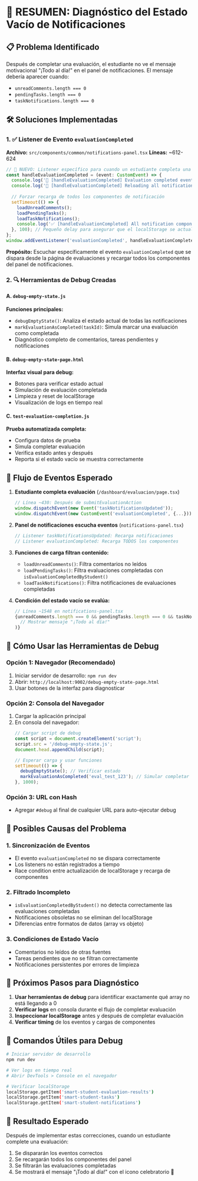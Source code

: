 # 🔬 RESUMEN: Diagnóstico del Estado Vacío de Notificaciones

## 📋 Problema Identificado
Después de completar una evaluación, el estudiante no ve el mensaje motivacional "¡Todo al día!" en el panel de notificaciones. El mensaje debería aparecer cuando:
- `unreadComments.length === 0` 
- `pendingTasks.length === 0`
- `taskNotifications.length === 0`

## 🛠️ Soluciones Implementadas

### 1. ✅ Listener de Evento `evaluationCompleted`
**Archivo:** `src/components/common/notifications-panel.tsx`
**Líneas:** ~612-624

```typescript
// 🚀 NUEVO: Listener específico para cuando un estudiante completa una evaluación
const handleEvaluationCompleted = (event: CustomEvent) => {
  console.log('🎯 [handleEvaluationCompleted] Evaluation completed event received:', event.detail);
  console.log('🔄 [handleEvaluationCompleted] Reloading all notification components...');
  
  // Forzar recarga de todos los componentes de notificación
  setTimeout(() => {
    loadUnreadComments();
    loadPendingTasks();
    loadTaskNotifications();
    console.log('✅ [handleEvaluationCompleted] All notification components reloaded');
  }, 100); // Pequeño delay para asegurar que el localStorage se actualice primero
};
window.addEventListener('evaluationCompleted', handleEvaluationCompleted as EventListener);
```

**Propósito:** Escuchar específicamente el evento `evaluationCompleted` que se dispara desde la página de evaluaciones y recargar todos los componentes del panel de notificaciones.

### 2. 🔍 Herramientas de Debug Creadas

#### A. `debug-empty-state.js`
**Funciones principales:**
- `debugEmptyState()`: Analiza el estado actual de todas las notificaciones
- `markEvaluationAsCompleted(taskId)`: Simula marcar una evaluación como completada
- Diagnóstico completo de comentarios, tareas pendientes y notificaciones

#### B. `debug-empty-state-page.html`
**Interfaz visual para debug:**
- Botones para verificar estado actual
- Simulación de evaluación completada
- Limpieza y reset de localStorage
- Visualización de logs en tiempo real

#### C. `test-evaluation-completion.js`
**Prueba automatizada completa:**
- Configura datos de prueba
- Simula completar evaluación
- Verifica estado antes y después
- Reporta si el estado vacío se muestra correctamente

## 🔄 Flujo de Eventos Esperado

1. **Estudiante completa evaluación** (`/dashboard/evaluacion/page.tsx`)
   ```typescript
   // Línea ~430: Después de submitEvaluationAction
   window.dispatchEvent(new Event('taskNotificationsUpdated'));
   window.dispatchEvent(new CustomEvent('evaluationCompleted', {...}));
   ```

2. **Panel de notificaciones escucha eventos** (`notifications-panel.tsx`)
   ```typescript
   // Listener taskNotificationsUpdated: Recarga notificaciones
   // Listener evaluationCompleted: Recarga TODOS los componentes
   ```

3. **Funciones de carga filtran contenido:**
   - `loadUnreadComments()`: Filtra comentarios no leídos
   - `loadPendingTasks()`: Filtra evaluaciones completadas con `isEvaluationCompletedByStudent()`
   - `loadTaskNotifications()`: Filtra notificaciones de evaluaciones completadas

4. **Condición del estado vacío se evalúa:**
   ```typescript
   // Línea ~1548 en notifications-panel.tsx
   {unreadComments.length === 0 && pendingTasks.length === 0 && taskNotifications.length === 0 ? (
     // Mostrar mensaje "¡Todo al día!"
   )}
   ```

## 🧪 Cómo Usar las Herramientas de Debug

### Opción 1: Navegador (Recomendado)
1. Iniciar servidor de desarrollo: `npm run dev`
2. Abrir: `http://localhost:9002/debug-empty-state-page.html`
3. Usar botones de la interfaz para diagnosticar

### Opción 2: Consola del Navegador
1. Cargar la aplicación principal
2. En consola del navegador:
   ```javascript
   // Cargar script de debug
   const script = document.createElement('script');
   script.src = '/debug-empty-state.js';
   document.head.appendChild(script);
   
   // Esperar carga y usar funciones
   setTimeout(() => {
     debugEmptyState(); // Verificar estado
     markEvaluationAsCompleted('eval_test_123'); // Simular completar
   }, 1000);
   ```

### Opción 3: URL con Hash
- Agregar `#debug` al final de cualquier URL para auto-ejecutar debug

## 🎯 Posibles Causas del Problema

### 1. **Sincronización de Eventos**
- El evento `evaluationCompleted` no se dispara correctamente
- Los listeners no están registrados a tiempo
- Race condition entre actualización de localStorage y recarga de componentes

### 2. **Filtrado Incompleto**
- `isEvaluationCompletedByStudent()` no detecta correctamente las evaluaciones completadas
- Notificaciones obsoletas no se eliminan del localStorage
- Diferencias entre formatos de datos (array vs objeto)

### 3. **Condiciones de Estado Vacío**
- Comentarios no leídos de otras fuentes
- Tareas pendientes que no se filtran correctamente
- Notificaciones persistentes por errores de limpieza

## 📝 Próximos Pasos para Diagnóstico

1. **Usar herramientas de debug** para identificar exactamente qué array no está llegando a 0
2. **Verificar logs** en consola durante el flujo de completar evaluación
3. **Inspeccionar localStorage** antes y después de completar evaluación
4. **Verificar timing** de los eventos y cargas de componentes

## 🔧 Comandos Útiles para Debug

```bash
# Iniciar servidor de desarrollo
npm run dev

# Ver logs en tiempo real
# Abrir DevTools > Console en el navegador

# Verificar localStorage
localStorage.getItem('smart-student-evaluation-results')
localStorage.getItem('smart-student-tasks')
localStorage.getItem('smart-student-notifications')
```

## 🎉 Resultado Esperado
Después de implementar estas correcciones, cuando un estudiante complete una evaluación:
1. Se dispararán los eventos correctos
2. Se recargarán todos los componentes del panel
3. Se filtrarán las evaluaciones completadas
4. Se mostrará el mensaje "¡Todo al día!" con el icono celebratorio 🎉
